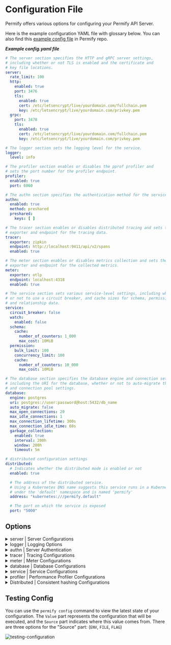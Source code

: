 # Configuration File

Permify offers various options for configuring your Permify API Server.

Here is the example configuration YAML file with glossary below. You can also find
this [example config file](https://github.com/Permify/permify/blob/master/example.config.yaml) in Permify repo.

***Example config.yaml file***

```yaml
# The server section specifies the HTTP and gRPC server settings,
# including whether or not TLS is enabled and the certificate and
# key file locations.
server:
  rate_limit: 100
  http:
    enabled: true
    port: 3476
    tls:
      enabled: true
      cert: /etc/letsencrypt/live/yourdomain.com/fullchain.pem
      key: /etc/letsencrypt/live/yourdomain.com/privkey.pem
  grpc:
    port: 3478
    tls:
      enabled: true
      cert: /etc/letsencrypt/live/yourdomain.com/fullchain.pem
      key: /etc/letsencrypt/live/yourdomain.com/privkey.pem

# The logger section sets the logging level for the service.
logger:
  level: info

# The profiler section enables or disables the pprof profiler and
# sets the port number for the profiler endpoint.
profiler:
  enabled: true
  port: 6060

# The authn section specifies the authentication method for the service.
authn:
  enabled: true
  method: preshared
  preshared:
    keys: [ ]

# The tracer section enables or disables distributed tracing and sets the
# exporter and endpoint for the tracing data.
tracer:
  exporter: zipkin
  endpoint: http://localhost:9411/api/v2/spans
  enabled: true

# The meter section enables or disables metrics collection and sets the
# exporter and endpoint for the collected metrics.
meter:
  exporter: otlp
  endpoint: localhost:4318
  enabled: true

# The service section sets various service-level settings, including whether
# or not to use a circuit breaker, and cache sizes for schema, permission,
# and relationship data.
service:
  circuit_breaker: false
  watch:
    enabled: false
  schema:
    cache:
      number_of_counters: 1_000
      max_cost: 10MiB
  permission:
    bulk_limit: 100
    concurrency_limit: 100
    cache:
      number_of_counters: 10_000
      max_cost: 10MiB

# The database section specifies the database engine and connection settings,
# including the URI for the database, whether or not to auto-migrate the database,
# and connection pool settings.
database:
  engine: postgres
  uri: postgres://user:password@host:5432/db_name
  auto_migrate: false
  max_open_connections: 20
  max_idle_connections: 1
  max_connection_lifetime: 300s
  max_connection_idle_time: 60s
  garbage_collection:
    enabled: true
    interval: 200h
    window: 200h
    timeout: 5m

# distributed configuration settings
distributed:
  # Indicates whether the distributed mode is enabled or not
  enabled: true

  # The address of the distributed service.
  # Using a Kubernetes DNS name suggests this service runs in a Kubernetes cluster
  # under the 'default' namespace and is named 'permify'
  address: "kubernetes:///permify.default"

  # The port on which the service is exposed
  port: "5000"

```

## Options

<details><summary>server | Server Configurations</summary>
<p>

#### Definition

Server options to run Permify. (`grpc` and `http` available for now.)

#### Structure

```
├── server
    ├── rate_limit
    ├── (`grpc` or `http`)
    │   ├── enabled
    │   ├── port
    │   └── tls
    │       ├── enabled
    │       ├── cert
    │       └── key
```

#### Glossary

| Required | Argument                  | Default | Description                                                         |
|----------|---------------------------|---------|---------------------------------------------------------------------|
| [ ]      | rate_limit                | 100     | the maximum number of requests the server should handle per second. |
| [x]      | [ server_type ]           | -       | server option type can either be `grpc` or `http`.                  |
| [ ]      | enabled (for server type) | true    | switch option for server.                                           |
| [x]      | port                      | -       | port that server run on.                                            |
| [x]      | tls                       | -       | transport layer security options.                                   |
| [ ]      | enabled (for tls)         | false   | switch option for tls                                               |
| [ ]      | cert                      | -       | tls certificate path.                                               |
| [ ]      | key                       | -       | tls key pat                                                         |

#### ENV

| Argument                  | ENV                               | Type         |
|---------------------------|-----------------------------------|--------------|
| rate_limit                | PERMIFY_RATE_LIMIT                | int          |
| grpc-port                 | PERMIFY_GRPC_PORT                 | string       |
| grpc-tls-enabled          | PERMIFY_GRPC_TLS_ENABLED          | boolean      |
| grpc-tls-key-path         | PERMIFY_GRPC_TLS_KEY_PATH         | string       |
| grpc-tls-cert-path        | PERMIFY_GRPC_TLS_CERT_PATH        | string       |
| http-enabled              | PERMIFY_HTTP_ENABLED              | boolean      |
| http-port                 | PERMIFY_HTTP_PORT                 | string       |
| http-tls-key-path         | PERMIFY_HTTP_TLS_KEY_PATH         | string       |
| http-tls-cert-path        | PERMIFY_HTTP_TLS_CERT_PATH        | string       |
| http-cors-allowed-origins | PERMIFY_HTTP_CORS_ALLOWED_ORIGINS | string array |
| http-cors-allowed-headers | PERMIFY_HTTP_CORS_ALLOWED_HEADERS | string array |

</p>
</details>

<details><summary>logger | Logging Options</summary>
<p>

#### Definition

Real time logs of authorization. Permify uses [zerolog] as a logger.

[zerolog]: https://github.com/rs/zerolog

#### Structure

```
├── logger
    ├── level
```

#### Glossary

| Required | Argument | Default | Description                                      |
|----------|----------|---------|--------------------------------------------------|
| [x]      | level    | info    | logger levels: `error`, `warn`, `info` , `debug` |
| [x]      | output   | text    | logger output: `json`, `text`                    |

#### ENV

| Argument   | ENV                | Type   |
|------------|--------------------|--------|
| log-level  | PERMIFY_LOG_LEVEL  | string |
| log-output | PERMIFY_LOG_OUTPUT | string |

</p>
</details>

<details><summary>authn | Server Authentication</summary>
<p>

#### Definition

You can choose to authenticate users to interact with Permify API.

There are 2 authentication method you can choose:

* [Pre Shared Keys](#pre-shared-keys)
* [OpenID Connect](#openid-connect)

#### Pre Shared Keys

On this method, you must provide a pre shared keys in order to identify yourself.

#### Structure

```
├── authn
|   ├── method
|   ├── enabled
|   ├── preshared
|       ├── keys
```

#### Glossary

| Required | Argument | Default | Description                                                                                                          |
|----------|----------|---------|----------------------------------------------------------------------------------------------------------------------|
| [x]      | method   | -       | Authentication method can be either `oidc` or `preshared`.                                                           |
| [ ]      | enabled  | true    | switch option authentication config                                                                                  |
| [x]      | keys     | -       | Private key/keys for server authentication. Permify does not provide this key, so it must be generated by the users. |

#### ENV

| Argument             | ENV                          | Type         |
|----------------------|------------------------------|--------------|
| authn-enabled        | PERMIFY_AUTHN_ENABLED        | boolean      |
| authn-method         | PERMIFY_AUTHN_METHOD         | string       |
| authn-preshared-keys | PERMIFY_AUTHN_PRESHARED_KEYS | string array |

#### OpenID Connect

Permify supports OpenID Connect (OIDC). OIDC provides an identity layer on top of OAuth 2.0 to address the shortcomings
of using OAuth 2.0 for establishing identity.

With this authentication method, you be able to integrate your existing Identity Provider (IDP) to validate JSON Web
Tokens (JWTs) using JSON Web Keys (JWKs). By doing so, only trusted tokens from the IDP will be accepted for
authentication.

#### Structure

```
├── authn
|   ├── method
|   ├── enabled
|   ├── oidc
|       ├── issuer
|       ├── audience
```

#### Glossary

| Required | Argument | Default | Description                                                                                                                                                                             |
|----------|----------|---------|-----------------------------------------------------------------------------------------------------------------------------------------------------------------------------------------|
| [x]      | method   | -       | Authentication method can be either `oidc` or `preshared`.                                                                                                                              |
| [ ]      | enabled  | false   | switch option authentication config                                                                                                                                                     |
| [x]      | audience | -       | The audience identifies the intended recipients of the token, typically the API or resource server. It ensures tokens are used only by the authorized party.                            |
| [x]      | issuer   | -       | This is the URL of the provider that is responsible for authenticating users. You will use this URL to discover information about the provider in step 1 of the authentication process. |

#### ENV

| Argument            | ENV                         | Type    |
|---------------------|-----------------------------|---------|
| authn-enabled       | PERMIFY_AUTHN_ENABLED       | boolean |
| authn-method        | PERMIFY_AUTHN_METHOD        | string  |
| authn-oidc-issuer   | PERMIFY_AUTHN_OIDC_ISSUER   | string  |
| authn-oidc-audience | PERMIFY_AUTHN_OIDC_AUDIENCE | string  |

</p>
</details>


<details><summary>tracer | Tracing Configurations</summary>
<p>

#### Definition

Permify integrated with [jaeger], [otlp], [signoz], and [zipkin] tacing tools to analyze performance and behavior of
your
authorization when using Permify.

#### Structure

```
├── tracer
|   ├── exporter
|   ├── endpoint
|   ├── enabled
|   ├── insecure
|   ├── urlpath
```

#### Glossary

| Required | Argument | Default | Description                                                                                                                   |
|----------|----------|---------|-------------------------------------------------------------------------------------------------------------------------------|
| [x]      | exporter | -       | Tracer exporter, the options are `jaeger`, `otlp`, `signoz`, and `zipkin`.                                                    |
| [x]      | endpoint | -       | export uri for tracing data.                                                                                                  |
| [ ]      | enabled  | false   | switch option for tracing.                                                                                                    |
| [ ]      | urlpath  |         | allows one to override the default URL path for otlp, used for sending traces. If unset, default ("/v1/traces") will be used. |
| [ ]      | insecure | false   | Whether to use HTTP instead of HTTPs for exporting the traces.                                                                |

#### ENV

| Argument        | ENV                     | Type    |
|-----------------|-------------------------|---------|
| tracer-enabled  | PERMIFY_TRACER_ENABLED  | boolean |
| tracer-exporter | PERMIFY_TRACER_EXPORTER | string  |
| tracer-endpoint | PERMIFY_TRACER_ENDPOINT | string  |
| tracer-urlpath  | PERMIFY_TRACER_URL_PATH | string  |
| tracer-insecure | PERMIFY_TRACER_INSECURE | boolean |

</p>
</details>

<details><summary>meter | Meter Configurations</summary>
<p>

#### Definition

Configuration for observing metrics; check count, cache check count and session information; Permify version, hostname,
os, arch.

#### Structure

```
├── meter
|   ├── exporter
|   ├── endpoint
|   ├── enabled
|   ├── insecure
|   ├── urlpath
```

#### Glossary

| Required | Argument | Default | Description                                                  |
|----------|----------|---------|--------------------------------------------------------------|
| [x]      | exporter | -       | [otlp](https://opentelemetry.io/docs/collector/) is default. |
| [x]      | endpoint | -       | export uri for metric observation                            |
| [ ]      | enabled  | true    | switch option for meter tracing.                             |

#### ENV

| Argument       | ENV                    | Type    |
|----------------|------------------------|---------|
| meter-enabled  | PERMIFY_METER_ENABLED  | boolean |
| meter-exporter | PERMIFY_METER_EXPORTER | string  |
| meter-endpoint | PERMIFY_METER_ENDPOINT | string  |
| meter-urlpath  | PERMIFY_METER_URL_PATH | string  |
| meter-insecure | PERMIFY_METER_INSECURE | boolean |

</p>
</details>

<details><summary>database | Database Configurations</summary>
<p>

#### Definition

Configurations for the database that points out where your want to store your authorization data (relation tuples,
audits, decision logs, authorization model)

#### Structure

```
├── database
|   ├── engine
|   ├── uri
|   ├── auto_migrate
|   ├── max_open_connections
|   ├── max_idle_connections
|   ├── max_connection_lifetime
|   ├── max_connection_idle_time
|   ├──garbage_collection
|       ├──enable: true
|       ├──interval: 3m
|       ├──timeout: 3m
|       ├──window: 720h
```

#### Glossary

| Required | Argument                        | Default | Description                                                                                                       |
|----------|---------------------------------|---------|-------------------------------------------------------------------------------------------------------------------|
| [x]      | engine                          | memory  | Data source. Permify supports **PostgreSQL**(`'postgres'`) for now. Contact with us for your preferred database.  |
| [x]      | uri                             | -       | Uri of your data source.                                                                                          |
| [ ]      | auto_migrate                    | true    | When its configured as false migrating flow won't work.                                                           |                                           
| [ ]      | max_open_connections            | 20      | Configuration parameter determines the maximum number of concurrent connections to the database that are allowed. |
| [ ]      | max_idle_connections            | 1       | Determines the maximum number of idle connections that can be held in the connection pool.                        |
| [ ]      | max_connection_lifetime         | 300s    | Determines the maximum lifetime of a connection in seconds.                                                       |                 
| [ ]      | max_connection_idle_time        | 60s     | Determines the maximum time in seconds that a connection can remain idle before it is closed.                     |                
| [ ]      | enable (for garbage collection) | false   | Switch option for garbage collection.                                                                             |               
| [ ]      | interval                        | 3m      | Determines the run period of a Garbage Collection operation.                                                      |              
| [ ]      | timeout                         | 3m      | Sets the duration of the Garbage Collection timeout.                                                              |             
| [ ]      | window                          | 720h    | Determines how much backward cleaning the Garbage Collection process will perform.                                |                     

#### ENV

| Argument                             | ENV                                          | Type     |
|--------------------------------------|----------------------------------------------|----------|
| database-engine                      | PERMIFY_DATABASE_ENGINE                      | string   |
| database-uri                         | PERMIFY_DATABASE_URI                         | string   |
| database-auto-migrate                | PERMIFY_DATABASE_AUTO_MIGRATE                | boolean  |
| database-max-open-connections        | PERMIFY_DATABASE_MAX_OPEN_CONNECTIONS        | int      |
| database-max-idle-connections        | PERMIFY_DATABASE_MAX_IDLE_CONNECTIONS        | int      |
| database-max-connection-lifetime     | PERMIFY_DATABASE_MAX_CONNECTION_LIFETIME     | duration |
| database-max-connection-idle-time    | PERMIFY_DATABASE_MAX_CONNECTION_IDLE_TIME    | duration |
| database-garbage-collection-enabled  | PERMIFY_DATABASE_GARBAGE_ENABLED             | boolean  |
| database-garbage-collection-interval | PERMIFY_DATABASE_GARBAGE_COLLECTION_INTERVAL | duration |
| database-garbage-collection-timeout  | PERMIFY_DATABASE_GARBAGE_COLLECTION_TIMEOUT  | duration |
| database-garbage-collection-window   | PERMIFY_DATABASE_GARBAGE_COLLECTION_WINDOW   | duration |

</p>
</details>

<details><summary>service | Service Configurations</summary>
<p>

#### Definition

Configurations for the permify service and how it should behave. You can configure the circuit breaker pattern,
configuration watcher, and service specific options for permission and schema services (rate limiting, concurrency
limiting, cache size).

#### Structure

```
├── service
|   ├── circuit_breaker
|   ├── watch:
|   |   ├── enabled
|   ├── schema:
|   |   ├── cache:
|   |   |   ├── number_of_counters
|   |   |   ├── max_cost
|   |   permission:
|   |   |   ├── bulk_limit
|   |   |   ├── concurrency_limit
|   |   |   ├── cache:
|   |   |   |   ├── number_of_counters
|   |   |   |   ├── max_cost
```

#### Glossary

| Required | Argument                        | Default | Description                                       |
|----------|---------------------------------|---------|---------------------------------------------------|
| [ ]      | circuit_breaker                 | false   | switch option to use the circuit breaker pattern. |
| [ ]      | watch                           | false   | switch option for configuration watcher.          |
| [ ]      | schema.cache.number_of_counters | 1_000   | number of counters for schema service.            |
| [ ]      | schema.cache.max_cost           | 10MiB   | max cost for schema cache.                        |
| [ ]      | permission.bulk_limit           | 100     | bulk operations limit for permission service.     |
| [ ]      | permission.concurrency_limit    | 100     | concurrency limit for permission service.         |
| [ ]      | permission.cache.max_cost       | 10MiB   | max cost for permission service.                  |

#### ENV

| Argument                                | ENV                                             | Type    |
|-----------------------------------------|-------------------------------------------------|---------|
| service-circuit-breaker                 | PERMIFY_SERVICE_CIRCUIT_BREAKER                 | boolean |
| service-watch-enabled                   | PERMIFY_SERVICE_WATCH_ENABLED                   | boolean |
| service-schema-cache-number-of-counters | PERMIFY_SERVICE_SCHEMA_CACHE_NUMBER_OF_COUNTERS | int     |
| service-schema-cache-max-cost           | PERMIFY_SERVICE_SCHEMA_CACHE_MAX_COST           | int     |
| service-permission-bulk-limit           | PERMIFY_SERVICE_PERMISSION_BULK_LIMIT           | int     |
| service-permission-concurrency-limit    | PERMIFY_SERVICE_PERMISSION_CONCURRENCY_LIMIT    | int     |
| service-permission-cache-max-cost       | PERMIFY_SERVICE_PERMISSION_CACHE_MAX_COST       | int     |

</p>
</details>

<details><summary>profiler | Performance Profiler Configurations</summary>
<p>

#### Definition

pprof is a performance profiler for Go programs. It allows developers to analyze and understand the performance
characteristics of their code by generating detailed profiles of program execution

#### Structure

```
├── profiler
|   ├── enabled
|   ├── port
```

#### Glossary

| Required | Argument | Default | Description                                   |
|----------|----------|---------|-----------------------------------------------|
| [ ]      | enabled  | true    | switch option for profiler.                   |
| [x]      | port     | -       | port that profiler runs on *(default: 6060)*. |

#### ENV

| Argument         | ENV                      | Type    |
|------------------|--------------------------|---------|
| profiler-enabled | PERMIFY_PROFILER_ENABLED | boolean |
| profiler-port    | PERMIFY_PROFILER_PORT    | string  |

</p>
</details>

<details><summary>Distributed | Consistent hashing Configurations</summary>
<p>

#### Definition

A consistent hashing ring ensures data distribution that minimizes reorganization when nodes are added or removed,
improving scalability and performance in distributed systems."

#### Structure

```
├── distributed
|   ├── enabled
|   ├── address
|   ├── port
```

#### Glossary

| Required | Argument | Default | Description                          |
|----------|----------|---------|--------------------------------------|
| [x]      | enabled  | false   | switch option for distributed.       |
| []       | address  | -       | address of the distributed service   |
| []       | port     | 5000    | port on which the service is exposed |

#### ENV

| Argument            | ENV                         | Type    |
|---------------------|-----------------------------|---------|
| distributed-enabled | PERMIFY_DISTRIBUTED_ENABLED | boolean |
| distributed-address | PERMIFY_DISTRIBUTED_ADDRESS | string  |
| distributed-port    | PERMIFY_DISTRIBUTED_PORT    | string  |

</p>
</details>


## Testing Config

You can use the `permify config` command to view the latest state of your configuration. The `Value` part represents the configuration that will be executed, and the `Source` part indicates where this value comes from. There are three options for the "Source" part: (`ENV`, `FILE`, `FLAG`)

![testing-configuration](https://github.com/Permify/permify/assets/39353278/1b376e81-1fb1-4ccb-b379-a66226d272a2)

[jaeger]: https://www.jaegertracing.io/

[otlp]: https://opentelemetry.io/

[zipkin]: https://zipkin.io/

[signoz]: https://signoz.io/
